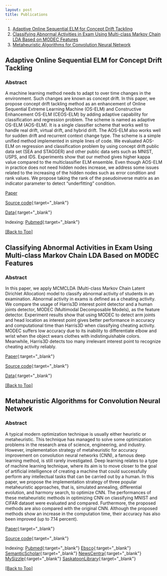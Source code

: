 ```yaml
---
layout: post
title: Publications
---
```

1. [Adaptive Online Sequential ELM for Concept Drift Tackling](https://mlcv-lab.github.io/Publications#adaptive-online-sequential-elm-for-concept-drift-tackling)
2. [Classifying Abnormal Activities in Exam Using Multi-class Markov Chain LDA Based on MODEC Features](https://mlcv-lab.github.io/Publications#classifying-abnormal-activities-in-exam-using-multi-class-markov-chain-lda-based-on-modec-features)
3. [Metaheuristic Algorithms for Convolution Neural Network](https://mlcv-lab.github.io/Publications#metaheuristic-algorithms-for-convolution-neural-network)

## Adaptive Online Sequential ELM for Concept Drift Tackling

### Abstract

A machine learning method needs to adapt to over time changes in the environment. Such changes are known as concept drift. In this paper, we propose concept drift tackling method as an enhancement of Online Sequential Extreme Learning Machine (OS-ELM) and Constructive Enhancement OS-ELM (CEOS-ELM) by adding adaptive capability for classification and regression problem. The scheme is named as adaptive OS-ELM (AOS-ELM). It is a single classifier scheme that works well to handle real drift, virtual drift, and hybrid drift. The AOS-ELM also works well for sudden drift and recurrent context change type. The scheme is a simple unified method implemented in simple lines of code. We evaluated AOS-ELM on regression and classification problem by using concept drift public data set (SEA and STAGGER) and other public data sets such as MNIST, USPS, and IDS. Experiments show that our method gives higher kappa value compared to the multiclassifier ELM ensemble. Even though AOS-ELM in practice does not need hidden nodes increase, we address some issues related to the increasing of the hidden nodes such as error condition and rank values. We propose taking the rank of the pseudoinverse matrix as an indicator parameter to detect “underfitting” condition.

[Paper](https://www.hindawi.com/journals/cin/2016/8091267/)

[Source code](https://github.com/mlcv-lab/adaptive-OS-ELM){:target="_blank"}

[Data](https://drive.google.com/?authuser=0#folders/0B8Db7VyHy5jocnNuOGJzTW4xMVU){:target="_blank"}

Indexing: [Pubmed](http://www.ncbi.nlm.nih.gov/pmc/articles/PMC4993962/){:target="_blank"}

[[Back to Top]](https://mlcv-lab.github.io/Publications)

## Classifying Abnormal Activities in Exam Using Multi-class Markov Chain LDA Based on MODEC Features

### Abstract

In this paper, we apply MCMCLDA (Multi-class Markov Chain Latent Dirichlet Allocation) model to classify abnormal activity of students in an examination. Abnormal activity in exams is defined as a cheating activity. We compare the usage of Harris3D interest point detector and a human joints detector, MODEC (Multimodal Decomposable Models), as the feature detector. Experiment results show that using MODEC to detect arm joints and head location as interest point gives better performance in accuracy and computational time than Harris3D when classifying cheating activity. MODEC suffers low accuracy due to its inability to differentiate elbow and wrist when the object wears clothes with indistinguishable colors. Meanwhile, Harris3D detects too many irrelevant interest point to recognize cheating activity reliably.

[Paper](https://www.researchgate.net/publication/301202274_Classifying_Abnormal_Activities_in_Exam_Using_Multi-class_Markov_Chain_LDA_Based_on_MODEC_Features){:target="_blank"}

[Source code](https://github.com/jansonh/Cheating-Detection-MCMCLDA){:target="_blank"}

[Data](https://drive.google.com/open?id=0Bz96X-nFVG-kUW5IUXllY0F6eXc){:target="_blank"}

[[Back to Top]](https://mlcv-lab.github.io/Publications)

## Metaheuristic Algorithms for Convolution Neural Network

### Abstract

A typical modern optimization technique is usually either heuristic or metaheuristic. This technique has managed to solve some optimization problems in the research area of science, engineering, and industry. However, implementation strategy of metaheuristic for accuracy improvement on convolution neural networks (CNN), a famous deep learning method, is still rarely investigated. Deep learning relates to a type of machine learning technique, where its aim is to move closer to the goal of artificial intelligence of creating a machine that could successfully perform any intellectual tasks that can be carried out by a human. In this paper, we propose the implementation strategy of three popular metaheuristic approaches, that is, simulated annealing, differential evolution, and harmony search, to optimize CNN. The performances of these metaheuristic methods in optimizing CNN on classifying MNIST and CIFAR dataset were evaluated and compared. Furthermore, the proposed methods are also compared with the original CNN. Although the proposed methods show an increase in the computation time, their accuracy has also been improved (up to 7.14 percent).

[Paper](https://www.hindawi.com/journals/cin/2016/1537325/){:target="_blank"}

[Source code](https://github.com/mlcv-lab/Metaheuristic-Algorithms-CNN){:target="_blank"}

Indexing:
[Pubmed](http://www.ncbi.nlm.nih.gov/pmc/articles/PMC4916328/){:target="_blank"} [Ebsco](http://web.a.ebscohost.com/abstract?direct=true&profile=ehost&scope=site&authtype=crawler&jrnl=16875265&AN=115985825&h=REeXbc79ljlHu1rpuJUNNgNhpkItEzTm1Oh9s%2bhEgZgSMKYAoR7Nae0SvQDyDmpTNBW%2b8CW6FO33NnoDM%2bCyMQ%3d%3d&crl=c&resultNs=AdminWebAuth&resultLocal=ErrCrlNotAuth&crlhashurl=login.aspx%3fdirect%3dtrue%26profile%3dehost%26scope%3dsite%26authtype%3dcrawler%26jrnl%3d16875265%26AN%3d115985825){:target="_blank"} [SemanticScholar](https://www.semanticscholar.org/paper/Metaheuristic-Algorithms-for-Convolution-Neural-Rere-Fanany/55e41ba8798bdc4cd07d3977e8d10f994f95ee6c){:target="_blank"} [NewsCentra](http://newscentral.exsees.com/item/dc94092311963f52023c6a0054c335fe-c1301184d53038c25b03600541a316dc){:target="_blank"} [MySizzle](http://www.myscizzle.com/search/abstract?id=27375738){:target="_blank"} [SaskatoonLibrary](http://saskatoonlibrary.ca/eds/item?dbid=edb&an=115985825){:target="_blank"}

[[Back to Top]](https://mlcv-lab.github.io/Publications)
